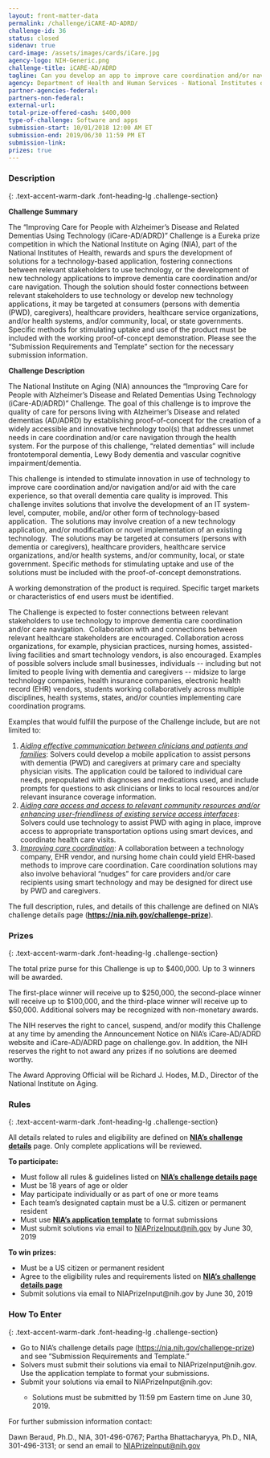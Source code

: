 ```yaml
---
layout: front-matter-data
permalink: /challenge/iCARE-AD-ADRD/
challenge-id: 36
status: closed
sidenav: true
card-image: /assets/images/cards/iCare.jpg
agency-logo: NIH-Generic.png
challenge-title: iCARE-AD/ADRD
tagline: Can you develop an app to improve care coordination and/or navigation for persons with dementia?
agency: Department of Health and Human Services - National Institutes of Health
partner-agencies-federal: 
partners-non-federal: 
external-url:
total-prize-offered-cash: $400,000
type-of-challenge: Software and apps
submission-start: 10/01/2018 12:00 AM ET
submission-end: 2019/06/30 11:59 PM ET
submission-link:  
prizes: true
---
```



<!-- Description start -->
### Description
{: .text-accent-warm-dark .font-heading-lg .challenge-section}
<p><strong>Challenge Summary</strong></p>
<p>The &ldquo;Improving Care for People with Alzheimer&rsquo;s Disease and Related Dementias Using Technology (iCare-AD/ADRD)&rdquo; Challenge is a Eureka prize competition in which the National Institute on Aging (NIA), part of the National Institutes of Health, rewards and spurs the development of solutions for a technology-based application, fostering connections between relevant stakeholders to use technology, or the development of new technology applications to improve dementia care coordination and/or care navigation. Though the solution should foster connections between relevant stakeholders to use technology or develop new technology applications, it may be targeted at consumers (persons with dementia (PWD), caregivers), healthcare providers, healthcare service organizations, and/or health systems, and/or community, local, or state governments. Specific methods for stimulating uptake and use of the product must be included with the working proof-of-concept demonstration. Please see the &ldquo;Submission Requirements and Template&rdquo; section for the necessary submission information.</p>
<p><strong>Challenge Description</strong></p>
<p>The National Institute on Aging (NIA) announces the &ldquo;Improving Care for People with Alzheimer&rsquo;s Disease and Related Dementias Using Technology (iCare-AD/ADRD)&rdquo; Challenge. The goal of this challenge is to improve the quality of care for persons living with Alzheimer&rsquo;s Disease and related dementias (AD/ADRD) by establishing proof-of-concept for the creation of a widely accessible and innovative technology tool(s) that addresses unmet needs in care coordination and/or care navigation through the health system. For the purpose of this challenge, &ldquo;related dementias&rdquo; will include frontotemporal dementia, Lewy Body dementia and vascular cognitive impairment/dementia.</p>
<p>This challenge is intended to stimulate innovation in use of technology to improve care coordination and/or navigation and/or aid with the care experience, so that overall dementia care quality is improved. This challenge invites solutions that involve the development of an IT system-level, computer, mobile, and/or other form of technology-based application.&nbsp; The solutions may involve creation of a new technology application, and/or modification or novel implementation of an existing technology. &nbsp;The solutions may be targeted at consumers (persons with dementia or caregivers), healthcare providers, healthcare service organizations, and/or health systems, and/or community, local, or state government. Specific methods for stimulating uptake and use of the solutions must be included with the proof-of-concept demonstrations.</p>
<p>A working demonstration of the product is required. Specific target markets or characteristics of end users must be identified.</p>
<p>The Challenge is expected to foster connections between relevant stakeholders to use technology to improve dementia care coordination and/or care navigation. &nbsp;Collaboration with and connections between relevant healthcare stakeholders are encouraged. Collaboration across organizations, for example, physician practices, nursing homes, assisted-living facilities and smart technology vendors, is also encouraged. Examples of possible solvers include small businesses, individuals -- including but not limited to people living with dementia and caregivers -- midsize to large technology companies, health insurance companies, electronic health record (EHR) vendors, students working collaboratively across multiple disciplines, health systems, states, and/or counties implementing care coordination programs.</p>
<p>Examples that would fulfill the purpose of the Challenge include, but are not limited to:</p>
<ol>
<li><em><span style="text-decoration: underline;">Aiding effective communication between clinicians and patients and families</span></em>: Solvers could develop a mobile application to assist persons with dementia (PWD) and caregivers at primary care and specialty physician visits. The application could be tailored to individual care needs, prepopulated with diagnoses and medications used, and include prompts for questions to ask clinicians or links to local resources and/or relevant insurance coverage information.</li>
<li><em><span style="text-decoration: underline;">Aiding care access and access to relevant community resources and/or enhancing user-friendliness of existing service access interfaces</span></em>: Solvers could use technology to assist PWD with aging in place, improve access to appropriate transportation options using smart devices, and coordinate health care visits.</li>
<li><em><span style="text-decoration: underline;">Improving care coordination</span></em>: A collaboration between a technology company, EHR vendor, and nursing home chain could yield EHR-based methods to improve care coordination. Care coordination solutions may also involve behavioral &ldquo;nudges&rdquo; for care providers and/or care recipients using smart technology and may be designed for direct use by PWD and caregivers.</li>
</ol>
<p>The full description, rules, and details of this challenge are defined on NIA&rsquo;s challenge details page (<strong><a href="https://nia.nih.gov/challenge-prize" target="_blank" rel="noopener">https://nia.nih.gov/challenge-prize</a></strong>).</p>

<!-- Prizes start -->
### Prizes
{: .text-accent-warm-dark .font-heading-lg .challenge-section}
<p>The total prize purse for this Challenge is up to $400,000. Up to 3 winners will be awarded.</p>
<p>The first-place winner will receive up to $250,000, the second-place winner will receive up to $100,000, and the third-place winner will receive up to $50,000. Additional solvers may be recognized with non-monetary awards.</p>
<p>The NIH reserves the right to cancel, suspend, and/or modify this Challenge at any time by amending the Announcement Notice on NIA&rsquo;s iCare-AD/ADRD website and iCare-AD/ADRD page on challenge.gov. In addition, the NIH reserves the right to not award any prizes if no solutions are deemed worthy.</p>
<p>The Award Approving Official will be Richard J. Hodes, M.D., Director of the National Institute on Aging.</p>

<!-- Rules start -->
### Rules 
{: .text-accent-warm-dark .font-heading-lg .challenge-section}
<p>All details related to rules and eligibility are defined on&nbsp;<strong><a href="https://nia.nih.gov/challenge-prize">NIA&rsquo;s challenge details</a></strong>&nbsp;page. Only complete applications will be reviewed.</p>
<p><strong>To participate:</strong></p>
<ul>
<li>Must follow all rules &amp; guidelines listed on <strong><a href="https://nia.nih.gov/challenge-prize" target="_blank" rel="noopener">NIA&rsquo;s challenge details page</a></strong></li>
<li>Must be 18 years of age or older</li>
<li>May participate individually or as part of one or more teams</li>
<li>Each team&rsquo;s designated captain must be a U.S. citizen or permanent resident</li>
<li>Must use <strong><a href="https://www.nia.nih.gov/icare-ad-adrd-eureka-prize-submission-template" target="_blank" rel="noopener">NIA&rsquo;s&nbsp;application template</a></strong>&nbsp;to format submissions</li>
<li>Must submit solutions via email to <a href="mailto:NIAPrizeInput@nih.gov" target="_blank" rel="noopener">NIAPrizeInput@nih.gov</a> by June 30, 2019</li>
</ul>
<p><strong>To win prizes:</strong></p>
<ul>
<li>Must be a US citizen or permanent resident</li>
<li>Agree to the eligibility rules and requirements listed on <strong><a href="https://nia.nih.gov/challenge-prize" target="_blank" rel="noopener">NIA&rsquo;s challenge details page</a></strong></li>
<li>Submit solutions via email to NIAPrizeInput@nih.gov by June 30, 2019</li>
</ul>

<!--  How To Enter start -->
### How To Enter
{: .text-accent-warm-dark .font-heading-lg .challenge-section}
<ul type="disc">
<li>Go to NIA&rsquo;s challenge details page (<a href="https://nia.nih.gov/challenge-prize" target="_blank" rel="noopener">https://nia.nih.gov/challenge-prize</a>) and see &ldquo;Submission Requirements and Template.&rdquo;</li>
<li>Solvers must submit their solutions via email to NIAPrizeInput@nih.gov. Use the application template to format your submissions.</li>
<li>Submit your solutions via email to NIAPrizeInput@nih.gov:</li>
<ul type="circle">
<li>Solutions must be submitted by 11:59 pm Eastern time on June 30, 2019.</li>
</ul>
</ul>
<p>For further submission information contact:</p>
<p>Dawn Beraud, Ph.D., NIA, 301-496-0767; Partha Bhattacharyya, Ph.D., NIA, 301-496-3131; or send an email to&nbsp;<a href="mailto:NIAPrizeInput@nih.gov" target="_blank" rel="noopener">NIAPrizeInput@nih.gov</a></p>
